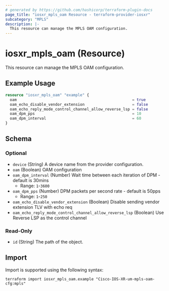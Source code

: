 ```yaml
---
# generated by https://github.com/hashicorp/terraform-plugin-docs
page_title: "iosxr_mpls_oam Resource - terraform-provider-iosxr"
subcategory: "MPLS"
description: |-
  This resource can manage the MPLS OAM configuration.
---
```


# iosxr_mpls_oam (Resource)

This resource can manage the MPLS OAM configuration.

## Example Usage

```terraform
resource "iosxr_mpls_oam" "example" {
  oam                                                   = true
  oam_echo_disable_vendor_extension                     = false
  oam_echo_reply_mode_control_channel_allow_reverse_lsp = false
  oam_dpm_pps                                           = 10
  oam_dpm_interval                                      = 60
}
```

<!-- schema generated by tfplugindocs -->
## Schema

### Optional

- `device` (String) A device name from the provider configuration.
- `oam` (Boolean) OAM configuration
- `oam_dpm_interval` (Number) Wait time between each iteration of DPM - default is 30mins
  - Range: `1`-`3600`
- `oam_dpm_pps` (Number) DPM packets per second rate - default is 50pps
  - Range: `1`-`250`
- `oam_echo_disable_vendor_extension` (Boolean) Disable sending vendor extension TLV with echo req
- `oam_echo_reply_mode_control_channel_allow_reverse_lsp` (Boolean) Use Reverse LSP as the control channel

### Read-Only

- `id` (String) The path of the object.

## Import

Import is supported using the following syntax:

```shell
terraform import iosxr_mpls_oam.example "Cisco-IOS-XR-um-mpls-oam-cfg:mpls"
```
